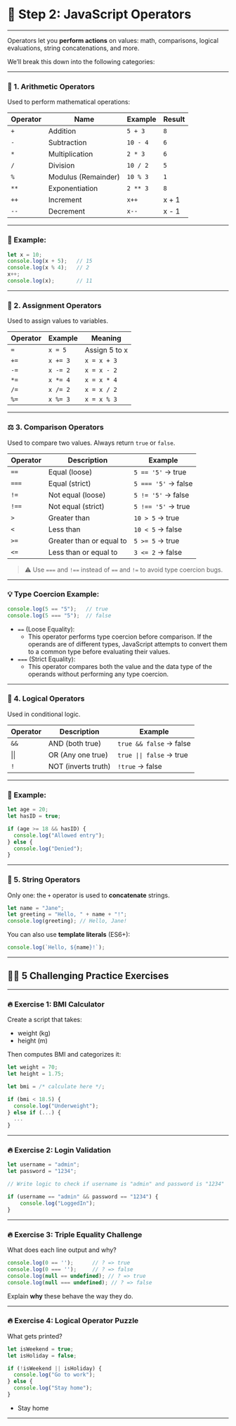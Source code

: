 # 📘 Step 2: **JavaScript Operators**
---

Operators let you **perform actions** on values: math, comparisons, logical evaluations, string concatenations, and more.

We’ll break this down into the following categories:

---

### 🧮 1. Arithmetic Operators

Used to perform mathematical operations:

|Operator|Name|Example|Result|
|---|---|---|---|
|`+`|Addition|`5 + 3`|`8`|
|`-`|Subtraction|`10 - 4`|`6`|
|`*`|Multiplication|`2 * 3`|`6`|
|`/`|Division|`10 / 2`|`5`|
|`%`|Modulus (Remainder)|`10 % 3`|`1`|
|`**`|Exponentiation|`2 ** 3`|`8`|
|`++`|Increment|`x++`|x + 1|
|`--`|Decrement|`x--`|x - 1|

---

### 🧪 Example:

```js
let x = 10;
console.log(x + 5);   // 15
console.log(x % 4);   // 2
x++;
console.log(x);       // 11
```

---

### 🔁 2. Assignment Operators

Used to assign values to variables.

|Operator|Example|Meaning|
|---|---|---|
|`=`|`x = 5`|Assign 5 to x|
|`+=`|`x += 3`|`x = x + 3`|
|`-=`|`x -= 2`|`x = x - 2`|
|`*=`|`x *= 4`|`x = x * 4`|
|`/=`|`x /= 2`|`x = x / 2`|
|`%=`|`x %= 3`|`x = x % 3`|

---

### ⚖️ 3. Comparison Operators

Used to compare two values. Always return `true` or `false`.

|Operator|Description|Example|
|---|---|---|
|`==`|Equal (loose)|`5 == '5'` → true|
|`===`|Equal (strict)|`5 === '5'` → false|
|`!=`|Not equal (loose)|`5 != '5'` → false|
|`!==`|Not equal (strict)|`5 !== '5'` → true|
|`>`|Greater than|`10 > 5` → true|
|`<`|Less than|`10 < 5` → false|
|`>=`|Greater than or equal to|`5 >= 5` → true|
|`<=`|Less than or equal to|`3 <= 2` → false|

> ⚠️ Use `===` and `!==` instead of `==` and `!=` to avoid type coercion bugs.

---

### 💡 Type Coercion Example:

```js
console.log(5 == "5");   // true
console.log(5 === "5");  // false
```

- `==` (Loose Equality):
    - This operator performs type coercion before comparison. If the operands are of different types, JavaScript attempts to convert them to a common type before evaluating their values.
- `===` (Strict Equality):
    - This operator compares both the value and the data type of the operands without performing any type coercion.

---

### 🧠 4. Logical Operators

Used in conditional logic.

| Operator | Description         | Example                   |
| -------- | ------------------- | ------------------------- |
| `&&`     | AND (both true)     | `true && false` → false   |
| \|\|     | OR (Any one true)   | `true \|\| false` -> true |
| `!`      | NOT (inverts truth) | `!true` → false           |

---

### 🧪 Example:

```js
let age = 20;
let hasID = true;

if (age >= 18 && hasID) {
  console.log("Allowed entry");
} else {
  console.log("Denied");
}
```

---

### 🔗 5. String Operators

Only one: the `+` operator is used to **concatenate** strings.

```js
let name = "Jane";
let greeting = "Hello, " + name + "!";
console.log(greeting); // Hello, Jane!
```

You can also use **template literals** (ES6+):

```js
console.log(`Hello, ${name}!`);
```

---

## 🏋️‍♂️ 5 Challenging Practice Exercises

---

### 🔥 Exercise 1: BMI Calculator

Create a script that takes:

- weight (kg)
- height (m)

Then computes BMI and categorizes it:

```js
let weight = 70;
let height = 1.75;

let bmi = /* calculate here */;

if (bmi < 18.5) {
  console.log("Underweight");
} else if (...) {
  ...
}
```

---

### 🔥 Exercise 2: Login Validation

```js
let username = "admin";
let password = "1234";

// Write logic to check if username is "admin" and password is "1234"

if (username == "admin" && password == "1234") {
	console.log("LoggedIn");
}

```

---

### 🔥 Exercise 3: Triple Equality Challenge

What does each line output and why?

```js
console.log(0 == '');      // ? => true
console.log(0 === '');     // ? => false
console.log(null == undefined); // ? => true
console.log(null === undefined); // ? => false
```

Explain **why** these behave the way they do.

---

### 🔥 Exercise 4: Logical Operator Puzzle

What gets printed?

```js
let isWeekend = true;
let isHoliday = false;

if (!isWeekend || isHoliday) {
  console.log("Go to work");
} else {
  console.log("Stay home");
}
```

- Stay home

---

